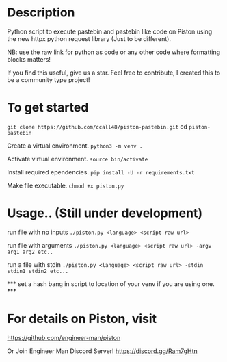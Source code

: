 # Description
Python script to execute pastebin and pastebin like code on Piston using 
the new httpx python request library (Just to be different).

NB: use the raw link for python as code or any other code where formatting blocks matters!

If you find this useful, give us a star. Feel free to contribute, I created this to be
a community type project! 

# To get started
```git clone https://github.com/ccall48/piston-pastebin.git```
cd `piston-pastebin`

Create a virtual environment.
```python3 -m venv .```

Activate virtual environment.
```source bin/activate```

Install required ependencies.
```pip install -U -r requirements.txt```

Make file executable.
```chmod +x piston.py```

# Usage.. (Still under development)
run file with no inputs
```./piston.py <language> <script raw url>```

run file with arguments
```./piston.py <language> <script raw url> -argv arg1 arg2 etc..```

run a file with stdin
```./piston.py <language> <script raw url> -stdin stdin1 stdin2 etc...```

*** set a hash bang in script to location of your venv if you are using one. ***

# For details on Piston, visit
https://github.com/engineer-man/piston

Or Join Engineer Man Discord Server!
https://discord.gg/Ram7gHtn
